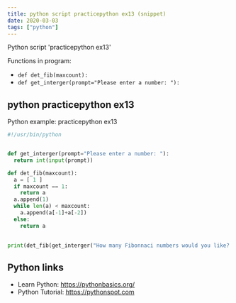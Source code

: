 ```yaml
---
title: python script practicepython ex13 (snippet)
date: 2020-03-03
tags: ["python"]
---
```

Python script 'practicepython ex13'

Functions in program: 
* `def det_fib(maxcount):`
* `def get_interger(prompt="Please enter a number: "):`

## python practicepython ex13

Python example: practicepython ex13

```python
#!/usr/bin/python


def get_interger(prompt="Please enter a number: "):
  return int(input(prompt))

def det_fib(maxcount):
  a = [ 1 ]
  if maxcount == 1:
    return a
  a.append(1)
  while len(a) < maxcount:
    a.append(a[-1]+a[-2])
  else:
    return a
  

print(det_fib(get_interger("How many Fibonnaci numbers would you like? ")))


```

## Python links

- Learn Python: https://pythonbasics.org/
- Python Tutorial: https://pythonspot.com
